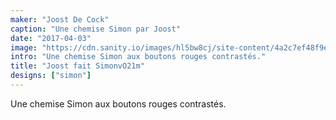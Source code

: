 ```yaml
---
maker: "Joost De Cock"
caption: "Une chemise Simon par Joost"
date: "2017-04-03"
image: "https://cdn.sanity.io/images/hl5bw8cj/site-content/4a2c7ef48f9e59652e63af8e80f57272dfbf0873-1944x1944.jpg"
intro: "Une chemise Simon aux boutons rouges contrastés."
title: "Joost fait SimonvO21m"
designs: ["simon"]
---
```



Une chemise Simon aux boutons rouges contrastés.

